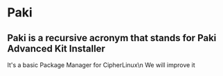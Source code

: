 # Paki
## Paki is a recursive acronym that stands for Paki Advanced Kit Installer
It's a basic Package Manager for CipherLinux\n
We will improve it
